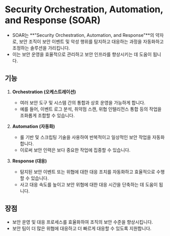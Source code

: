 # Security Orchestration, Automation, and Response (SOAR)

- SOAR는 **"Security Orchestration, Automation, and Response"**의 약자로, 보안 조직이 보안 이벤트 및 악성 행위를 탐지하고 대응하는 과정을 자동화하고 조정하는 솔루션을 가리킵니다.
- 이는 보안 운영을 효율적으로 관리하고 보안 인프라를 향상시키는 데 도움이 됩니다.

## 기능

1. **Orchestration (오케스트레이션)**
   - 여러 보안 도구 및 시스템 간의 통합과 상호 운영을 가능하게 합니다.
   - 예를 들어, 이벤트 로그 분석, 취약점 스캔, 위협 인텔리전스 통합 등의 작업을 조화롭게 조합할 수 있습니다.

2. **Automation (자동화)**
   - 룰 기반 및 스크립팅 기술을 사용하여 반복적이고 일상적인 보안 작업을 자동화합니다.
   - 이로써 보안 인력은 보다 중요한 작업에 집중할 수 있습니다.

3. **Response (대응)**
   - 탐지된 보안 이벤트 또는 위협에 대한 대응 조치를 자동화하고 효율적으로 수행할 수 있습니다.
   - 사고 대응 속도를 높이고 보안 위협에 대한 대응 시간을 단축하는 데 도움이 됩니다.

## 장점
- 보안 운영 및 대응 프로세스를 효율화하여 조직의 보안 수준을 향상시킵니다.
- 보안 팀이 더 많은 위협에 대응하고 더 빠르게 대응할 수 있도록 지원합니다.


